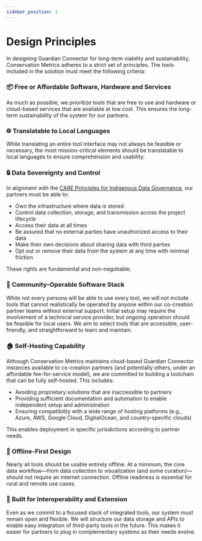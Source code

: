 ```yaml
---
sidebar_position: 3
---
```


# Design Principles

In designing Guardian Connector for long-term viability and sustainability, Conservation Metrics adheres to a strict set of principles. The tools included in the solution must meet the following criteria:

### 📦 Free or Affordable Software, Hardware and Services
As much as possible, we prioritize tools that are free to use and hardware or cloud-based services that are available at low cost. This ensures the long-term sustainability of the system for our partners.

### 🌐 Translatable to Local Languages
While translating an entire tool interface may not always be feasible or necessary, the most mission-critical elements should be translatable to local languages to ensure comprehension and usability.

### 🔒 Data Sovereignty and Control
In alignment with the [CARE Principles for Indigenous Data Governance](/guides/guide-data-sovereignty-and-protocols/#what-are-the-care-principles-for-indigenous-data-governance), our partners must be able to:
- Own the infrastructure where data is stored
- Control data collection, storage, and transmission across the project lifecycle
- Access their data at all times
- Be assured that no external parties have unauthorized access to their data
- Make their own decisions about sharing data with third parties
- Opt out or remove their data from the system at any time with minimal friction

These rights are fundamental and non-negotiable.

### 👥 Community-Operable Software Stack
While not every persona will be able to use every tool, we will not include tools that cannot realistically be operated by anyone within our co-creation partner teams without external support. Initial setup may require the involvement of a technical service provider, but ongoing operation should be feasible for local users. We aim to select tools that are accessible, user-friendly, and straightforward to learn and maintain.

### 🏠 Self-Hosting Capability
Although Conservation Metrics maintains cloud-based Guardian Connector instances available to co-creation partners (and potentially others, under an affordable fee-for-service model), we are committed to building a toolchain that can be fully self-hosted. This includes:
- Avoiding proprietary solutions that are inaccessible to partners
- Providing sufficient documentation and automation to enable independent setup and administration
- Ensuring compatibility with a wide range of hosting platforms (e.g., Azure, AWS, Google Cloud, DigitalOcean, and country-specific clouds)

This enables deployment in specific jurisdictions according to partner needs.

### 📴 Offline-First Design
Nearly all tools should be usable entirely offline. At a minimum, the core data workflow—from data collection to visualization (and some curation)—should not require an internet connection. Offline readiness is essential for rural and remote use cases.

### 🔗 Built for Interoperability and Extension
Even as we commit to a focused stack of integrated tools, our system must remain open and flexible. We will structure our data storage and APIs to enable easy integration of third-party tools in the future. This makes it easier for partners to plug in complementary systems as their needs evolve.
